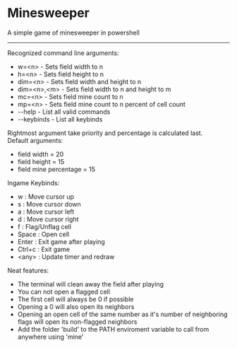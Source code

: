 # Minesweeper
A simple game of minesweeper in powershell

---
Recognized command line arguments:
* w=\<n>        - Sets field width to n
* h=\<n>        - Sets field height to n
* dim=\<n>      - Sets field width and height to n
* dim=\<n>,\<m> - Sets field width to n and height to m
* mc=\<n>       - Sets field mine count to n
* mp=\<n>       - Sets field mine count to n percent of cell count
* --help        - List all valid commands
* --keybinds    - List all keybinds

Rightmost argument take priority and percentage is calculated last.
\
Default arguments:
* field width           = 20
* field height          = 15
* field mine percentage = 15

Ingame Keybinds:
* w :      Move cursor up
* s :      Move cursor down
* a :      Move cursor left
* d :      Move cursor right
* f :      Flag/Unflag cell
* Space :  Open cell
* Enter :  Exit game after playing
* Ctrl+c : Exit game
* \<any> : Update timer and redraw

Neat features:
* The terminal will clean away the field after playing
* You can not open a flagged cell
* The first cell will always be 0 if possible
* Opening a 0 will also open its neighbors
* Opening an open cell of the same number as it's number of neighboring flags will open its non-flagged neighbors
* Add the folder 'build' to the PATH enviroment variable to call from anywhere using 'mine'
